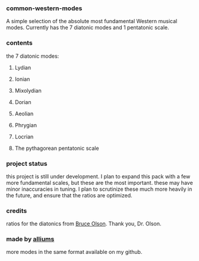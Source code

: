 ### common-western-modes
A simple selection of the absolute most fundamental Western musical modes.
Currently has the 7 diatonic modes and 1 pentatonic scale.

### contents
the 7 diatonic modes:
1. Lydian
2. Ionian
3. Mixolydian
4. Dorian
5. Aeolian
6. Phrygian
7. Locrian

8. The pythagorean pentatonic scale

### project status
this project is still under development. I plan to expand this pack with a few more fundamental scales, but these are the most important.
these may have minor inaccuracies in tuning. I plan to scrutinize these much more heavily in the future, and ensure that the ratios are optimized.

### credits
ratios for the diatonics from [Bruce Olson](https://www.csufresno.edu/folklore/Olson/JUSTINT.HTM). Thank you, Dr. Olson.

### made by [alliums](https://github.com/alliums)
more modes in the same format available on my github.
